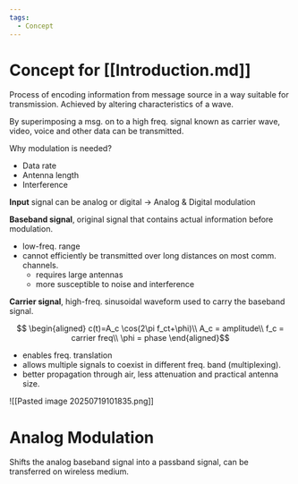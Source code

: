 ```yaml
---
tags:
  - Concept
---
```

# Concept for [[Introduction.md]]

Process of encoding information from message source in a way suitable for transmission. Achieved by altering characteristics of a wave.

By superimposing a msg. on to a high freq. signal known as carrier wave, video, voice and other data can be transmitted.

Why modulation is needed?
* Data rate
* Antenna length
* Interference

**Input** signal can be analog or digital -> Analog & Digital modulation

**Baseband signal**, original signal that contains actual information before modulation.
* low-freq. range
* cannot efficiently be transmitted over long distances on most comm. channels.
	* requires large antennas
	* more susceptible to noise and interference

**Carrier signal**, high-freq. sinusoidal waveform used to carry the baseband signal.

$$
\begin{aligned}
c(t)=A_c \cos(2\pi f_ct+\phi)\\
A_c = amplitude\\
f_c = carrier freq\\
\phi = phase
\end{aligned}$$
* enables freq. translation
* allows multiple signals to coexist in different freq. band (multiplexing).
* better propagation through air, less attenuation and practical antenna size.

![[Pasted image 20250719101835.png]]

# Analog Modulation

Shifts the analog baseband signal into a passband signal, can be transferred on wireless medium.

